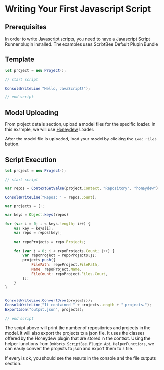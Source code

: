 ﻿# Writing Your First Javascript Script

## Prerequisites

In order to write Javascript scripts, you need to have a Javascript Script Runner plugin installed. The examples uses ScriptBee
Default Plugin Bundle

## Template

```javascript title="script.js"
let project = new Project();

// start script

ConsoleWriteLine("Hello, JavaScript!");

// end script
```

## Model Uploading

From project details section, upload a model files for the specific loader. In this example, we will
use [Honeydew](https://github.com/dxworks/honeydew) Loader.

After the model file is uploaded, load your model by clicking the `Load Files` button.

## Script Execution

```javascript title="script.cs"
let project = new Project();

// start script

var repos = ContextGetValue(project.Context, "Repository", "honeydew");

ConsoleWriteLine("Repos: " + repos.Count);

var projects = [];

var keys = Object.keys(repos)

for (var i = 0; i < keys.length; i++) {
    var key = keys[i];
    var repo = repos[key];
    
    var repoProjects = repo.Projects;
    
    for (var j = 0; j < repoProjects.Count; j++) {
        var repoProject = repoProjects[j];
        projects.push({
            FilePath: repoProject.FilePath,
            Name: repoProject.Name,
            FileCount: repoProject.Files.Count,
        });
    }
}


ConsoleWriteLine(ConvertJson(projects));
ConsoleWriteLine("It contained " + projects.length + " projects.");
ExportJson("output.json", projects);

// end script
```

The script above will print the number of repositories and projects in the model. It will also export the projects to a
json file.
It uses the classes offered by the Honeydew plugin that are stored in the context.
Using the helper functions from `DxWorks.ScriptBee.Plugin.Api.HelperFunctions`, we can easily convert the projects to
json and export them to a file.

If every is ok, you should see the results in the console and the file outputs section.  
